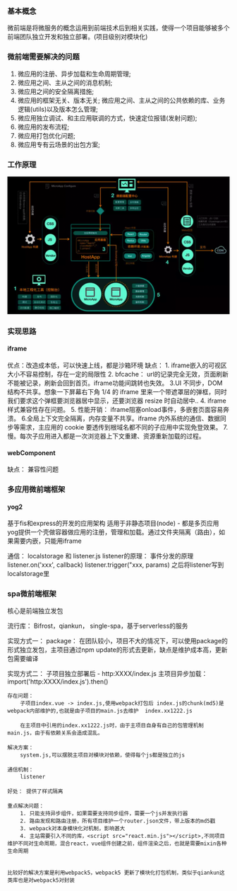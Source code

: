 ### 基本概念
微前端是将微服务的概念运用到前端技术后到相关实践，使得一个项目能够被多个前端团队独立开发和独立部署。(项目级别对模块化)

### 微前端需要解决的问题
1. 微应用的注册、异步加载和生命周期管理;
2. 微应用之间、主从之间的消息机制;
3. 微应用之间的安全隔离措施;
4. 微应用的框架无关、版本无关; 微应用之间、主从之间的公共依赖的库、业务逻辑(utils)以及版本怎么管理; 
5. 微应用独立调试、和主应用联调的方式，快速定位报错(发射问题); 
6. 微应用的发布流程;
7. 微应用打包优化问题;
8. 微应用专有云场景的出包方案;

### 工作原理
![](./imgs/weiqianduan.png)
### 实现思路
#### iframe
优点：改造成本低，可以快速上线，都是沙箱环境
缺点：
    1. iframe嵌入的可视区大小不容易控制，存在一定的局限性
    2. bfcache： url的记录完全无效，页面刷新不能被记录，刷新会回到首页。iframe功能间跳转也失效。
    3.UI 不同步，DOM 结构不共享。想象一下屏幕右下角 1/4 的 iframe 里来一个带遮罩层的弹框，同时我们要求这个弹框要浏览器居中显示，还要浏览器 resize 时自动居中..
    4. iframe样式兼容性存在问题。
    5. 性能开销： iframe阻塞onload事件，多嵌套页面容易奔溃。
    6.全局上下文完全隔离，内存变量不共享。iframe 内外系统的通信、数据同步等需求，主应用的 cookie 要透传到根域名都不同的子应用中实现免登效果。
    7.慢。每次子应用进入都是一次浏览器上下文重建、资源重新加载的过程。

 
#### webComponent
缺点：
    兼容性问题

### 多应用微前端框架
#### yog2
基于fis和express的开发的应用架构
适用于非静态项目(node) - 都是多页应用
yog提供一个壳做容器做应用的注册，管理和加载。通过文件夹隔离（路由），如果需要内嵌，只能用iframe

通信： localstorage 和 listener.js
listener的原理：
    事件分发的原理
    listener.on('xxx', callback)
    listener.trigger("xxx, params)
之后将listener写到localstorage里




### spa微前端框架

核心是前端独立发包

流行库：
    Bifrost，qiankun， single-spa，基于serverless的服务


实现方式一： 
    package： 在团队较小，项目不大的情况下，可以使用package的形式独立发包，主项目通过npm update的形式去更新，缺点是维护成本高，更新包需要编译

实现方式二：
    子项目独立部署后 - http:XXXX/index.js
    主项目异步加载：  import('http:XXXX/index.js').then()

    存在问题：
        子项目index.vue -> index.js,使用webpack打包后 index.js的chunk(md5)是webpack内部维护的,也就是由子项目的main.js去维护  index.xx1222.js

        在主项目中引用的index.xx1222.js时，由于主项目自身有自己的包管理机制 main.js，由于有依赖关系会造成混乱。

    解决方案：
        system.js,可以摆脱主项目对模块对依赖，使得每个js都是独立的js
    
    通信机制：
        listener

    好处： 提供了样式隔离
    
    重点解决问题：
        1. 只能支持异步组件，如果需要支持同步组件，需要一个js并发执行器
        2. 路由发现和路由注册，所有项目维护一个router.json文件，带上版本的md5戳
        3. webpack对本身模块化对机制，影响甚大
        4. 主站需要引入不同的库，<script src="react.min.js"></script>,不同项目维护不同对生命周期，混合react，vue组件创建之前，组件渲染之后，也就是需要mixin各种生命周期


    比较好的解决方案是利用webpack5，webpack5 更新了模块化打包机制，类似于qiankun这类库也是对webpack5对封装


